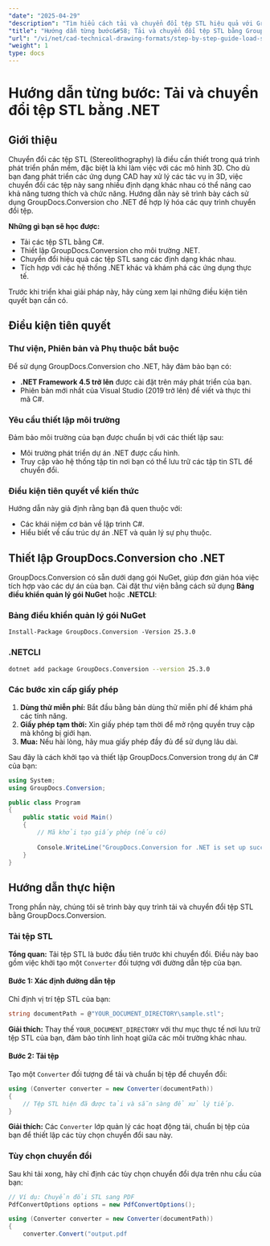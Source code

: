 ```yaml
---
"date": "2025-04-29"
"description": "Tìm hiểu cách tải và chuyển đổi tệp STL hiệu quả với GroupDocs.Conversion cho .NET. Hoàn hảo cho các ứng dụng CAD và dự án in 3D."
"title": "Hướng dẫn từng bước&#58; Tải và chuyển đổi tệp STL bằng GroupDocs.Conversion cho .NET"
"url": "/vi/net/cad-technical-drawing-formats/step-by-step-guide-load-stl-files-net/"
"weight": 1
type: docs
---
```

# Hướng dẫn từng bước: Tải và chuyển đổi tệp STL bằng .NET

## Giới thiệu

Chuyển đổi các tệp STL (Stereolithography) là điều cần thiết trong quá trình phát triển phần mềm, đặc biệt là khi làm việc với các mô hình 3D. Cho dù bạn đang phát triển các ứng dụng CAD hay xử lý các tác vụ in 3D, việc chuyển đổi các tệp này sang nhiều định dạng khác nhau có thể nâng cao khả năng tương thích và chức năng. Hướng dẫn này sẽ trình bày cách sử dụng GroupDocs.Conversion cho .NET để hợp lý hóa các quy trình chuyển đổi tệp.

**Những gì bạn sẽ học được:**
- Tải các tệp STL bằng C#.
- Thiết lập GroupDocs.Conversion cho môi trường .NET.
- Chuyển đổi hiệu quả các tệp STL sang các định dạng khác nhau.
- Tích hợp với các hệ thống .NET khác và khám phá các ứng dụng thực tế.

Trước khi triển khai giải pháp này, hãy cùng xem lại những điều kiện tiên quyết bạn cần có.

## Điều kiện tiên quyết

### Thư viện, Phiên bản và Phụ thuộc bắt buộc
Để sử dụng GroupDocs.Conversion cho .NET, hãy đảm bảo bạn có:
- **.NET Framework 4.5 trở lên** được cài đặt trên máy phát triển của bạn.
- Phiên bản mới nhất của Visual Studio (2019 trở lên) để viết và thực thi mã C#.

### Yêu cầu thiết lập môi trường
Đảm bảo môi trường của bạn được chuẩn bị với các thiết lập sau:
- Môi trường phát triển dự án .NET được cấu hình.
- Truy cập vào hệ thống tập tin nơi bạn có thể lưu trữ các tập tin STL để chuyển đổi.

### Điều kiện tiên quyết về kiến thức
Hướng dẫn này giả định rằng bạn đã quen thuộc với:
- Các khái niệm cơ bản về lập trình C#.
- Hiểu biết về cấu trúc dự án .NET và quản lý sự phụ thuộc.

## Thiết lập GroupDocs.Conversion cho .NET

GroupDocs.Conversion có sẵn dưới dạng gói NuGet, giúp đơn giản hóa việc tích hợp vào các dự án của bạn. Cài đặt thư viện bằng cách sử dụng **Bảng điều khiển quản lý gói NuGet** hoặc **.NETCLI**:

### Bảng điều khiển quản lý gói NuGet
```shell
Install-Package GroupDocs.Conversion -Version 25.3.0
```

### .NETCLI
```bash
dotnet add package GroupDocs.Conversion --version 25.3.0
```

### Các bước xin cấp giấy phép

1. **Dùng thử miễn phí:** Bắt đầu bằng bản dùng thử miễn phí để khám phá các tính năng.
2. **Giấy phép tạm thời:** Xin giấy phép tạm thời để mở rộng quyền truy cập mà không bị giới hạn.
3. **Mua:** Nếu hài lòng, hãy mua giấy phép đầy đủ để sử dụng lâu dài.

Sau đây là cách khởi tạo và thiết lập GroupDocs.Conversion trong dự án C# của bạn:

```csharp
using System;
using GroupDocs.Conversion;

public class Program
{
    public static void Main()
    {
        // Mã khởi tạo giấy phép (nếu có)
        
        Console.WriteLine("GroupDocs.Conversion for .NET is set up successfully.");
    }
}
```

## Hướng dẫn thực hiện

Trong phần này, chúng tôi sẽ trình bày quy trình tải và chuyển đổi tệp STL bằng GroupDocs.Conversion.

### Tải tệp STL

**Tổng quan:** Tải tệp STL là bước đầu tiên trước khi chuyển đổi. Điều này bao gồm việc khởi tạo một `Converter` đối tượng với đường dẫn tệp của bạn.

#### Bước 1: Xác định đường dẫn tệp
Chỉ định vị trí tệp STL của bạn:

```csharp
string documentPath = @"YOUR_DOCUMENT_DIRECTORY\sample.stl";
```

**Giải thích:** Thay thế `YOUR_DOCUMENT_DIRECTORY` với thư mục thực tế nơi lưu trữ tệp STL của bạn, đảm bảo tính linh hoạt giữa các môi trường khác nhau.

#### Bước 2: Tải tệp

Tạo một `Converter` đối tượng để tải và chuẩn bị tệp để chuyển đổi:

```csharp
using (Converter converter = new Converter(documentPath))
{
    // Tệp STL hiện đã được tải và sẵn sàng để xử lý tiếp.
}
```

**Giải thích:** Các `Converter` lớp quản lý các hoạt động tải, chuẩn bị tệp của bạn để thiết lập các tùy chọn chuyển đổi sau này.

### Tùy chọn chuyển đổi

Sau khi tải xong, hãy chỉ định các tùy chọn chuyển đổi dựa trên nhu cầu của bạn:

```csharp
// Ví dụ: Chuyển đổi STL sang PDF
PdfConvertOptions options = new PdfConvertOptions();

using (Converter converter = new Converter(documentPath))
{
    converter.Convert("output.pdf